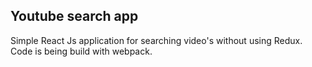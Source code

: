 ## Youtube search app

Simple React Js application for searching video's without using Redux. Code is being build with
webpack.

